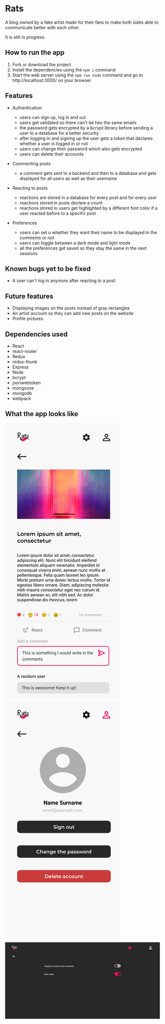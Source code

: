 # Rats
A blog owned by a fake artist made for their fans to make both sides able to communicate better with each other.

It is still in progress.

## How to run the app
1. Fork or download the project
2. Install the dependencies using the `npm i` command
3. Start the web server using the `npm run node` command and go to http://localhost:3000/ on your browser

## Features
- Authentication
  - users can sign up, log in and out
  - users get validated so there can't be two the same emails
  - the password gets encrypted by a bcrypt library before sending a user to a database for a better security
  - after logging in and signing up the user gets a token that declares whether a user is logged in or not
  - users can change their password which also gets encrypted
  - users can delete their accounts
  
- Commenting posts
  - a comment gets sent to a backend and then to a database and gets displayed for all users as well as their username
  
- Reacting to posts
  - reactions are stored in a database for every post and for every user
  - reactions stored in posts declare a count
  - reactions stored in users get highlighted by a different font color if a user reacted before to a specific post
  
- Preferences
  - users can set u whether they want their name to be displayed in the comments or not
  - users can toggle between a dark mode and light mode
  - all the preferences get saved so they stay the same in the next sessions
  
## Known bugs yet to be fixed
- A user can't log in anymore after reacting to a post

## Future features
- Displaying images on the posts instead of gray rectangles
- An artist account so they can add new posts on the website
- Profile pictures

## Dependencies used
- React
- react-router
- Redux
- redux-thunk
- Express
- Node
- bcrypt
- jsonwebtoken
- mongoose
- mongodb
- webpack

## What the app looks like
![Screenshot of one post on mobile](https://github.com/jmdevelopr/Rats/blob/master/screenshots/ss-post.jpg)
![Screenshot of a profile on mobile](https://github.com/jmdevelopr/Rats/blob/master/screenshots/ss-profile.jpg)
![Screenshot of settings on dark mode](https://github.com/jmdevelopr/Rats/blob/master/screenshots/ss-settings-pc-dark.jpg)
